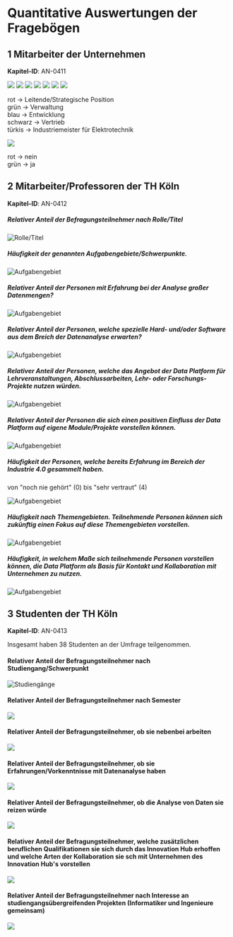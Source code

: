 # Quantitative Auswertungen der Fragebögen

## 1 Mitarbeiter der Unternehmen
**Kapitel-ID**: <a name="AN-0411">AN-0411</a>

![](https://github.com/pschm/am-lastenheft-ss20/blob/master/lastenheft/img/FrageUnternehmen1.png)
![](https://github.com/pschm/am-lastenheft-ss20/blob/master/lastenheft/img/FrageUnternehmen2.png)
![](https://github.com/pschm/am-lastenheft-ss20/blob/master/lastenheft/img/FrageUnternehmen3.png)
![](https://github.com/pschm/am-lastenheft-ss20/blob/master/lastenheft/img/FrageUnternehmen4.png)
![](https://github.com/pschm/am-lastenheft-ss20/blob/master/lastenheft/img/FrageUnternehmen5.png)
![](https://github.com/pschm/am-lastenheft-ss20/blob/master/lastenheft/img/FrageUnternehmen6.png)
![](https://github.com/pschm/am-lastenheft-ss20/blob/master/lastenheft/img/FrageUnternehmenPcaUnternehmenPositionen.png)

rot -> Leitende/Strategische Position  
grün -> Verwaltung  
blau -> Entwicklung  
schwarz -> Vertrieb  
türkis -> Industriemeister für Elektrotechnik

![](https://github.com/pschm/am-lastenheft-ss20/blob/master/lastenheft/img/FrageUnternehmenPcaUnternehmenAufgabenbereich.png)

rot -> nein  
grün -> ja


## 2 Mitarbeiter/Professoren der TH Köln
**Kapitel-ID**: <a name="AN-0412">AN-0412</a>

##### Relativer Anteil der Befragungsteilnehmer nach Rolle/Titel
![Rolle/Titel](../../img/umfrage-prof-wma-001.png)

##### Häufigkeit der genannten Aufgabengebiete/Schwerpunkte.
![Aufgabengebiet](../../img/umfrage-prof-wma-002.png)

##### Relativer Anteil der Personen mit Erfahrung bei der Analyse großer Datenmengen?
![Aufgabengebiet](../../img/umfrage-prof-wma-003.png)

##### Relativer Anteil der Personen, welche spezielle Hard- und/oder Software aus dem Breich der Datenanalyse erwarten?
![Aufgabengebiet](../../img/umfrage-prof-wma-004.png)

##### Relativer Anteil der Personen, welche das Angebot der Data Platform für Lehrveranstaltungen, Abschlussarbeiten, Lehr- oder Forschungs-Projekte nutzen würden.
![Aufgabengebiet](../../img/umfrage-prof-wma-005.png)

##### Relativer Anteil der Personen die sich einen positiven Einfluss der Data Platform auf eigene Module/Projekte vorstellen können.
![Aufgabengebiet](../../img/umfrage-prof-wma-006.png)

##### Häufigkeit der Personen, welche bereits Erfahrung im Bereich der Industrie 4.0 gesammelt haben. 
von "noch nie gehört" (0) bis "sehr vertraut" (4)

![Aufgabengebiet](../../img/umfrage-prof-wma-007.png)

##### Häufigkeit nach Themengebieten. Teilnehmende Personen können sich zukünftig einen Fokus auf diese Themengebieten vorstellen.
![Aufgabengebiet](../../img/umfrage-prof-wma-008.png)

##### Häufigkeit, in welchem Maße sich teilnehmende Personen vorstellen können, die Data Platform als Basis für Kontakt und Kollaboration mit Unternehmen zu nutzen. 
![Aufgabengebiet](../../img/umfrage-prof-wma-009.png)

## 3 Studenten der TH Köln
**Kapitel-ID**: <a name="AN-0412">AN-0413</a>

Insgesamt haben 38 Studenten an der Umfrage teilgenommen. 

#### Relativer Anteil der Befragungsteilnehmer nach Studiengang/Schwerpunkt
![Studiengänge](../../img/StudentenFrage1.JPG)

#### Relativer Anteil der Befragungsteilnehmer nach Semester
![](https://github.com/pschm/am-lastenheft-ss20/blob/master/lastenheft/img/StudentenFrage2.JPG)

#### Relativer Anteil der Befragungsteilnehmer, ob sie nebenbei arbeiten
![](https://github.com/pschm/am-lastenheft-ss20/blob/master/lastenheft/img/StudentenFrage3.JPG)

#### Relativer Anteil der Befragungsteilnehmer, ob sie Erfahrungen/Vorkenntnisse mit Datenanalyse haben
![](https://github.com/pschm/am-lastenheft-ss20/blob/master/lastenheft/img/StudentenFrage4.JPG)

#### Relativer Anteil der Befragungsteilnehmer, ob die Analyse von Daten sie reizen würde
![](https://github.com/pschm/am-lastenheft-ss20/blob/master/lastenheft/img/StudentenFrage5.JPG)

#### Relativer Anteil der Befragungsteilnehmer, welche zusätzlichen beruflichen Qualifikationen sie sich durch das Innovation Hub erhoffen und welche Arten der Kollaboration sie sch mit Unternehmen des Innovation Hub's vorstellen
![](https://github.com/pschm/am-lastenheft-ss20/blob/master/lastenheft/img/StudentenFrage6.JPG)

#### Relativer Anteil der Befragungsteilnehmer nach Interesse an studiengangsübergreifenden Projekten (Informatiker und Ingenieure gemeinsam)
![](https://github.com/pschm/am-lastenheft-ss20/blob/master/lastenheft/img/StudentenFrage7.JPG)
